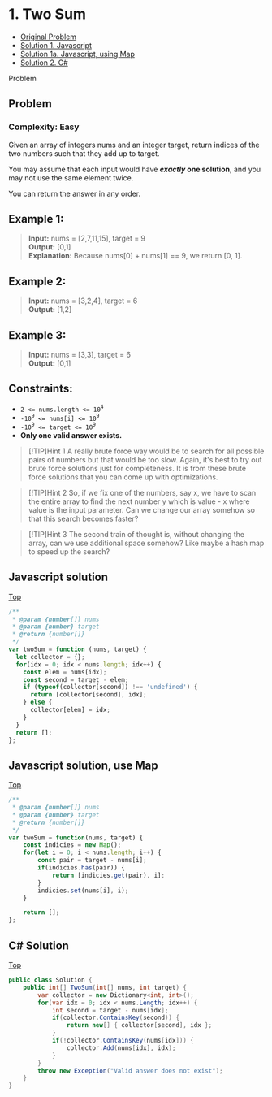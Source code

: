 # 1. Two Sum
<a name="top"></a>

- [Original Problem](https://leetcode.com/problems/two-sum/description/)
- [Solution 1. Javascript](#javascript-solution)
- [Solution 1a. Javascript, using Map](#javascript-solution-use-map)
- [Solution 2. C#](#c-solution)


<detais>
<summary>Problem</summary>

## Problem
### Complexity: Easy

Given an array of integers nums and an integer target, return indices of the two numbers such that they add up to target.

You may assume that each input would have ***exactly* one solution**, and you may not use the same element twice.

You can return the answer in any order.

## Example 1:

> **Input:** nums = [2,7,11,15], target = 9\
> **Output:** [0,1]\
> **Explanation:** Because nums[0] + nums[1] == 9, we return [0, 1].

## Example 2:

> **Input:** nums = [3,2,4], target = 6\
> **Output:** [1,2]

## Example 3:

> **Input:** nums = [3,3], target = 6\
> **Output:** [0,1]
 

## Constraints:

- `2 <= nums.length <= 10`<sup>`4`</sup>
- `-10`<sup>`9`</sup>` <= nums[i] <= 10`<sup>`9`</sup>
- `-10`<sup>`9`</sup>` <= target <= 10`<sup>`9`</sup>
- **Only one valid answer exists.**


> [!TIP]Hint 1
A really brute force way would be to search for all possible pairs of numbers but that would be too slow. Again, it's best to try out brute force solutions just for completeness. It is from these brute force solutions that you can come up with optimizations.


>[!TIP]Hint 2
So, if we fix one of the numbers, say x, we have to scan the entire array to find the next number y which is value - x where value is the input parameter. Can we change our array somehow so that this search becomes faster?

>[!TIP]Hint 3
The second train of thought is, without changing the array, can we use additional space somehow? Like maybe a hash map to speed up the search?

</details>

## Javascript solution
[Top](#top)
```javascript
/**
 * @param {number[]} nums
 * @param {number} target
 * @return {number[]}
 */
var twoSum = function (nums, target) {
  let collector = {};
  for(idx = 0; idx < nums.length; idx++) {
    const elem = nums[idx];
    const second = target - elem;
    if (typeof(collector[second]) !== 'undefined') {
      return [collector[second], idx];
    } else {
      collector[elem] = idx;
    }
  }
  return [];
};
```

## Javascript solution, use Map
[Top](#top)
```javascript
/**
 * @param {number[]} nums
 * @param {number} target
 * @return {number[]}
 */
var twoSum = function(nums, target) {
    const indicies = new Map();
    for(let i = 0; i < nums.length; i++) {
        const pair = target - nums[i];
        if(indicies.has(pair)) {
            return [indicies.get(pair), i];
        }
        indicies.set(nums[i], i);
    }

    return [];
};
```

## C# Solution
[Top](#top)

```csharp
public class Solution {
    public int[] TwoSum(int[] nums, int target) {
        var collector = new Dictionary<int, int>();
        for(var idx = 0; idx < nums.Length; idx++) {
            int second = target - nums[idx];
            if(collector.ContainsKey(second)) {
                return new[] { collector[second], idx };
            }
            if(!collector.ContainsKey(nums[idx])) {
                collector.Add(nums[idx], idx);
            }
        }
        throw new Exception("Valid answer does not exist");
    }
}
```
